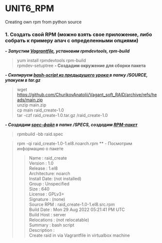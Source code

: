 # UNIT6_RPM
Creating own rpm from python source

### 1. Cоздать свой RPM (можно взять свое приложение, либо собрать к примеру апач с определенными опциями)

***- Запустим [Vagrantfile](https://github.com/ChurikovAnatolii/UNIT6_RPM/blob/main/Vagrantfile), установим rpmdevtools, rpm-build***

> yum install rpmdevtools rpm-build  
> rpmdev-setuptree **- Создадим окружение для сборки пакета**  

***- Скопируем [bash-script из предыдушего урока ](https://github.com/ChurikovAnatolii/Vagant_soft_RAID/blob/main/raid_add.sh) в папку /SOURCE, упакуем в tar.gz***  

> wget https://github.com/ChurikovAnatolii/Vagant_soft_RAID/archive/refs/heads/main.zip  
> unzip main.zip  
> cp main raid_create-1.0  
> tar -czf raid_create-1.0.tar.gz /raid_create-1.0

***- Создадим [spec-файл](https://github.com/ChurikovAnatolii/UNIT6_RPM/blob/main/raid.spec) в папке /SPECS, создадим [RPM-пакет]()***  

> rpmbuild -bb raid.spec 

>  rpm -qi raid_create-1.0-1.el8.noarch.rpm ** - Посмотрим информацию о пакете  
>> Name        : raid_create  
>> Version     : 1.0  
>> Release     : 1.el8  
>> Architecture: noarch  
>> Install Date: (not installed)  
>> Group       : Unspecified  
>> Size        : 640  
>> License     : GPLv3+  
>> Signature   : (none)  
>> Source RPM  : raid_create-1.0-1.el8.src.rpm  
>> Build Date  : Mon 29 Aug 2022 05:21:41 PM UTC  
>> Build Host  : server  
>> Relocations : (not relocatable)  
>> Summary     : bash script  
>> Description :  
>> Create raid in via Vagrantfile in virtualbox machine  
